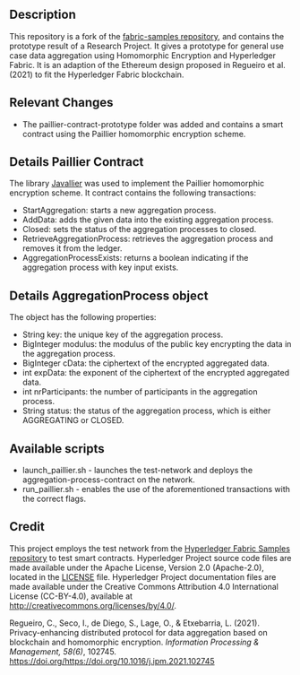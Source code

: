 [//]: # (SPDX-License-Identifier: CC-BY-4.0)

## Description
This repository is a fork of the [fabric-samples repository](https://github.com/hyperledger/fabric-samples), and contains the prototype result of a Research Project. It gives a prototype for general use case data aggregation using Homomorphic Encryption and Hyperledger Fabric. It is an adaption of the Ethereum design proposed in Regueiro et al. (2021) to fit the Hyperledger Fabric blockchain.


## Relevant Changes
 - The paillier-contract-prototype folder was added and contains a smart contract using the Paillier homomorphic encryption scheme.


## Details Paillier Contract
The library [Javallier](https://github.com/n1analytics/javallier) was used to implement the Paillier homomorphic encryption scheme. It contract contains the following transactions:
 - StartAggregation: starts a new aggregation process.
 - AddData: adds the given data into the existing aggregation process.
 - Closed: sets the status of the aggregation processes to closed.
 - RetrieveAggregationProcess: retrieves the aggregation process and removes it from the ledger.
 - AggregationProcessExists: returns a boolean indicating if the aggregation process with key input exists.
 

## Details AggregationProcess object
The object has the following properties:
 - String key: the unique key of the aggregation process.
 - BigInteger modulus: the modulus of the public key encrypting the data in the aggregation process.
 - BigInteger cData: the ciphertext of the encrypted aggregated data.
 - int expData: the exponent of the ciphertext of the encrypted aggregated data.
 - int nrParticipants: the number of participants in the aggregation process.
 - String status: the status of the aggregation process, which is either AGGREGATING or CLOSED.

## Available scripts
- launch_paillier.sh - launches the test-network and deploys the aggregation-process-contract on the network.
- run_paillier.sh    - enables the use of the aforementioned transactions with the correct flags.

## Credit
This project employs the test network from the [Hyperledger Fabric Samples repository](https://github.com/hyperledger/fabric-samples) to test smart contracts.
Hyperledger Project source code files are made available under the Apache License, Version 2.0 (Apache-2.0), located in the [LICENSE](LICENSE) file.
Hyperledger Project documentation files are made available under the Creative Commons Attribution 4.0 International License (CC-BY-4.0), available at http://creativecommons.org/licenses/by/4.0/.

Regueiro, C., Seco, I., de Diego, S., Lage, O., & Etxebarria, L. (2021). Privacy-enhancing distributed protocol for data aggregation based on blockchain and homomorphic encryption. <em>Information Processing & Management, 58(6)</em>, 102745. https://doi.org/https://doi.org/10.1016/j.ipm.2021.102745


